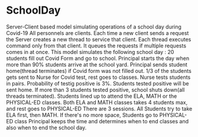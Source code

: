 # SchoolDay
Server-Client based model simulating operations of a school day during Covid-19
All personnels are clients. Each time a new client sends a request the Server creates a new thread to service that client. 
Each thread executes command only from that client. It queues the requests if multiple requests comes in at once. 
This model simulates the following school day :
20 students fill out Covid Form and go to school.
Principal starts the day when more than 90% students arrive at the school yard.
Principal sends student home(thread terminates) if Covid form was not filled out.
1/3 of the students gets sent to Nurse for Covid test, rest goes to classes.
Nurse tests students in pairs. Probability of testig positive is 3%. Students tested positive will be sent home. 
If more than 3 students tested positive, school shuts down(all threads terminated).
Students lined up to attend the ELA, MATH or the PHYSICAL-ED classes. Both ELA and MATH classes takes 4 students max, and rest goes to PHYSICAL-ED
There are 3 sessions. All Students try to take ELA first, then MATH. If there's no more space, Students go to PHYSICAL-ED class
Principal keeps the time and determines when to end classes and also when to end the school day.
